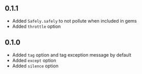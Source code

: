 ## 0.1.1

- Added `Safely.safely` to not pollute when included in gems
- Added `throttle` option

## 0.1.0

- Added `tag` option and tag exception message by default
- Added `except` option
- Added `silence` option
